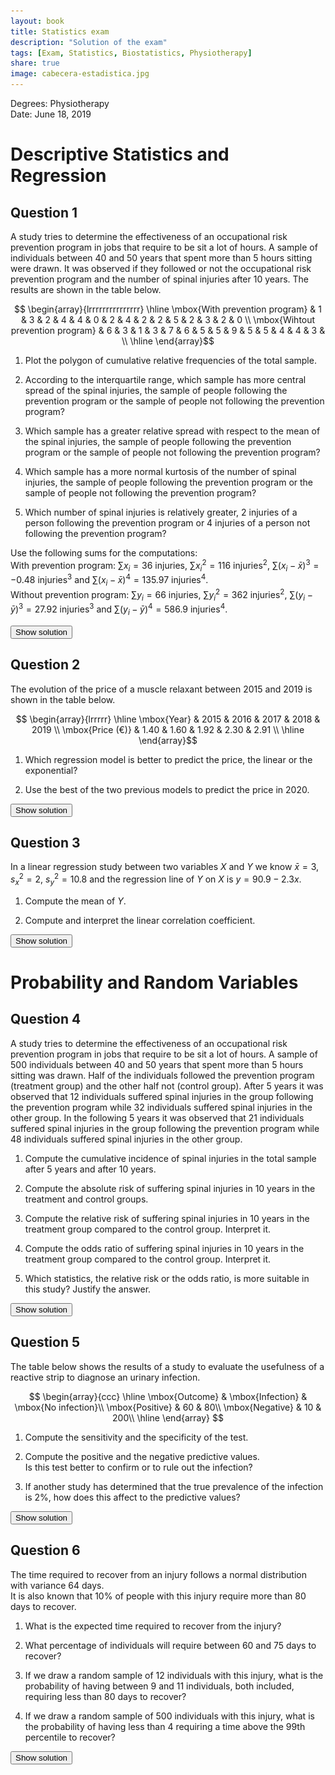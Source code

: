 ```yaml
---
layout: book
title: Statistics exam
description: "Solution of the exam"
tags: [Exam, Statistics, Biostatistics, Physiotherapy]
share: true
image: cabecera-estadistica.jpg
---
```


Degrees: Physiotherapy  
Date: June 18, 2019

# Descriptive Statistics and Regression

## Question 1

A study tries to determine the effectiveness of an occupational risk prevention program in jobs that require to be sit a lot of hours.
A sample of individuals between 40 and 50 years that spent more than 5 hours sitting were drawn.
It was observed if they followed or not the occupational risk prevention program and the number of spinal injuries after 10 years.
The results are shown in the table below.

$$
\begin{array}{lrrrrrrrrrrrrrrr}
\hline
\mbox{With prevention program} & 1 & 3 & 2 & 4 & 4 & 0 & 2 & 4 & 2 & 2 & 5 & 2 & 3 & 2 & 0 \\
\mbox{Wihtout prevention program} & 6 & 3 & 1 & 3 & 7 & 6 & 5 & 5 & 9 & 5 & 5 & 4 & 4 & 3 &  \\
\hline
\end{array}$$

1. Plot the polygon of cumulative relative frequencies of the total sample.

2. According to the interquartile range, which sample has more central spread of the spinal injuries, the sample of people following the prevention program or the sample of people not following the prevention program?

3. Which sample has a greater relative spread with respect to the mean of the spinal injuries, the sample of people following the prevention program or the sample of people not following the prevention program?

4. Which sample has a more normal kurtosis of the number of spinal injuries, the sample of people following the prevention program or the sample of people not following the prevention program?

5. Which number of spinal injuries is relatively greater, 2 injuries of a person following the prevention program or 4 injuries of a person not following the prevention program?

Use the following sums for the computations:  
With prevention program: $\sum x_i=36$ injuries, $\sum x_i^2=116$ injuries$^2$, $\sum (x_i-\bar x)^3=-0.48$ injuries$^3$ and $\sum (x_i-\bar x)^4=135.97$ injuries$^4$.  
Without prevention program: $\sum y_i=66$ injuries, $\sum y_i^2=362$ injuries$^2$, $\sum (y_i-\bar y)^3=27.92$ injuries$^3$ and $\sum (y_i-\bar y)^4=586.9$ injuries$^4$.

<div><button class="solution">Show solution</button></div>
<div id="solution" style="display: none">
1. <img src="img/des-fis-5-cumulative-frequencies-polygon.svg" title="Cumulative relative frequency polygon of spinal injuries" alt="Cumulative relative frequency polygon of spinal injuries" style="display: block; margin: auto;" width="600" />
2. With prevention program: $Q_1=2$ injuries, $Q_3=4$ injuries, $IQR=2$ injuries.<br/>
Without prevention program: $Q_1=3$ injuries, $Q_3=6$ injuries, $IQR=3$ injuries.<br/>
The sample not following the prevention program has more central spread since the interquartile range is greater.<br/>
3. With prevention program: $\bar x=2.4$ injuries, $s^2=1.9733$ injuries$^2$, $s=1.4048$ injuries and $cv=0.5853$.<br/>
Without prevention program: $\bar y=4.7143$ injuries, $s^2=3.6327$ injuries$^2$, $s=1.906$ injuries and $cv=0.4043$. <br/>
The sample following the prevention program has a greater relative spread with respect to the mean since the coef. of variation is greater.<br/>
4. With prevention program: $g_2=-0.6722$.<br/>
Without prevention program: $g_2=0.1768$.<br/>
Thus the sample not following the prevention program has a more normal kurtosis, since the coeff. of kurtosis is closer to 0.<br/>
1. With prevention program: $z(2)=-0.2847$.<br/>
Without prevention program: $z(4)=-0.3748$.<br/>
Thus 4 injuries in the sample not following the prevention program is relatively smaller, since its standard score is smaller.
</div>

## Question 2
The evolution of the price of a muscle relaxant between 2015 and 2019 is shown in the table below.

$$
\begin{array}{lrrrrr}
\hline
\mbox{Year} & 2015 & 2016 & 2017 & 2018 & 2019 \\
\mbox{Price (€)} & 1.40 & 1.60 & 1.92 & 2.30 & 2.91 \\
\hline
\end{array}$$

1. Which regression model is better to predict the price, the linear or the exponential?

2. Use the best of the two previous models to predict the price in 2020.

<div><button class="solution">Show solution</button></div>
<div id="solution" style="display: none">
1. $\bar x=2017$ years, $s_x^2=2$ years$^2$.<br/>
$\bar y=2.026$ €, $s_y^2=0.2882$ €$^2$.<br/>
$\overline{\log(y)}=0.672$ log(€), $s_{\log(y)}^2=0.0673$ log(€)$^2$.<br/>
$s_{xy}=0.744$ years$\cdot$€, $s_{x\log(y)}=0.3653$ years$\cdot\log(€)$<br/>
Linear coef. determination: $r^2=0.9603$<br/>
Exponential coef. determination: $r^2=0.9909$<br/>
Thus the exponential regression model is better to predict the price since the coef. of determination is greater.<br/>
2. Exponential regression model: $y=e^{-367.6861+0.1826x}$.<br/>
Prediction: $y(2020)=3.3867$ €.
</div>

## Question 3

In a linear regression study between two variables $X$ and $Y$ we know $\bar x = 3$, $s_x^2=2$, $s_y^2=10.8$ and the regression line of $Y$ on $X$ is $y=90.9-2.3x$.

1. Compute the mean of $Y$.

2. Compute and interpret the linear correlation coefficient.

<div><button class="solution">Show solution</button></div>
<div id="solution" style="display: none">
1. $\bar y = 84$.<br/>
2. $r=-0.9898$.
</div>

# Probability and Random Variables

## Question 4
A study tries to determine the effectiveness of an occupational risk prevention program in jobs that require to be sit a lot of hours.
A sample of 500 individuals between 40 and 50 years that spent more than 5 hours sitting was drawn.
Half of the individuals followed the prevention program (treatment group) and the other half not (control group).
After 5 years it was observed that 12 individuals suffered spinal injuries in the group following the prevention program while 32 individuals suffered spinal injuries in the other group.
In the following 5 years it was observed that 21 individuals suffered spinal injuries in the group following the prevention program while 48 individuals suffered spinal injuries in the other group.

1. Compute the cumulative incidence of spinal injuries in the total sample after 5 years and after 10 years.

2. Compute the absolute risk of suffering spinal injuries in 10 years in the treatment and control groups.

3. Compute the relative risk of suffering spinal injuries in 10 years in the treatment group compared to the control group. Interpret it.
   
4. Compute the odds ratio of suffering spinal injuries in 10 years in the treatment group compared to the control group. Interpret it.

5. Which statistics, the relative risk or the odds ratio, is more suitable in this study? Justify the answer.

<div><button class="solution">Show solution</button></div>
<div id="solution" style="display: none">
Let $D$ be the event of suffering spinal injuries.<br/>

1. Cumulative incidence after 5 years: $R(D)=0.088$.<br/>
Cumulative incidence after 10 years: $R(D)=0.226$.<br/>

2. Risk in the treatment group: $R_T(D)=0.132$.<br/>
Risk in the control group: $R_C(D)=0.32$.<br/>

3. $RR(D)=0.4125$. Thus, the risk of suffering spinal injuries is less than half following the prevention program.

4. $OR(D)=0.3232$. Thus, the odd of suffering spinal injuries is less than one third following the prevention program.

5. Since the study is prospective and we can estimate the prevalence of $D$, both statistics are suitable, but relative risk is easier to interpret.
</div>

## Question 5
The table below shows the results of a study to evaluate the usefulness of a reactive strip to diagnose an urinary infection.

$$
\begin{array}{ccc}
\hline
\mbox{Outcome} & \mbox{Infection} & \mbox{No infection}\\
\mbox{Positive} & 60 & 80\\
\mbox{Negative} & 10 & 200\\
\hline
\end{array}
$$

1. Compute the sensitivity and the specificity of the test.

2. Compute the positive and the negative predictive values.  
   Is this test better to confirm or to rule out the infection?

3. If another study has determined that the true prevalence of the infection is 2%, how does this affect to the predictive values?

<div><button class="solution">Show solution</button></div>
<div id="solution" style="display: none">
Let $D$ be the event corresponding to suffering the urinary infection and $+$ and $-$ the events corresponding to get a positive and negative outcome in the test respectively.<br/>

1. Sensitivity = $0.8571$ and Specificity = $0.7143$.<br/>

2. $PPV=0.4286$ and $NPV=0.9524$. Since the $PPV<NPV$ the test is better to rule out the infection.<br/>

3. $PPV=0.0577$ and $NPV=0.9959$. The positive predictive value descreases a lot while the negative predictive value increases al little bit.
</div>

## Question 6
The time required to recover from an injury follows a normal distribution with variance 64 days.  
It is also known that 10% of people with this injury require more than 80 days to recover.

1. What is the expected time required to recover from the injury?  

2. What percentage of individuals will require between 60 and 75 days to recover?

3. If we draw a random sample of 12 individuals with this injury, what is the probability of having between 9 and 11 individuals, both included, requiring less than 80 days to recover?

4. If we draw a random sample of 500 individuals with this injury, what is the probability of having less than 4 requiring a time above the 99th percentile to recover?

<div><button class="solution">Show solution</button></div>
<div id="solution" style="display: none">
Let $X$ be the time required to recover from the injury. Then $X\sim N(\mu, 8)$.<br/>

1. $\mu=69.7476$ days.<br/>

2. $P(60<X<75) = 0.6327$.<br/>

3. Let $Y$ be the number of individuals with the injury requiring less than 80 days to recover in a sample of 12. Then $Y\sim B(12, 0.9)$ and $P(9\leq Y\leq 11)=0.6919$.<br/>

4. Let $Z$ be the number of individuals with the injury requiring a time above the 99th percentile to recover in a sample of 500. Then $Z\sim B(500, 0.01)\approx P(5)$ and $P(Z\leq 4)=0.265$.
</div>